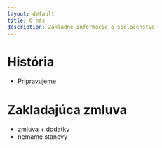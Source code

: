 ```yaml
---
layout: default
title: O nás
description: Základne informácie o spoločenstve
---
```


# História
- Pripravujeme

# Zakladajúca zmluva
- zmluva + dodatky
- nemame stanovy
